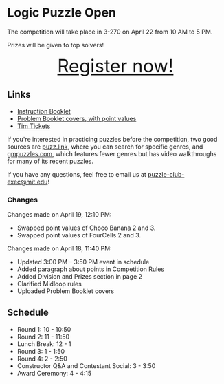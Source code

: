 # Logic Puzzle Open

The competition will take place in 3-270 on April 22 from 10 AM to 5 PM.

Prizes will be given to top solvers!

<div style="font-size: 3em; text-align: center;">
<a href="https://forms.gle/dxvCa7d85RZKKRKC7">Register now!</a>
</div>

## Links

- <a href="instructions.pdf">Instruction Booklet</a>
- <a href="points.pdf">Problem Booklet covers, with point values</a>
- <a href="https://tim-tickets.atlas-apps.mit.edu/9JMHHDeTnM9vdqCF8">Tim Tickets</a>

If you're interested in practicing puzzles before the competition, two good sources are [puzz.link](https://puzz.link/), where you can search for specific genres, and [gmpuzzles.com](https://www.gmpuzzles.com/blog/), which features fewer genres but has video walkthroughs for many of its recent puzzles.

If you have any questions, feel free to email us at puzzle-club-exec@mit.edu!

### Changes

Changes made on April 19, 12:10 PM:

- Swapped point values of Choco Banana 2 and 3.
- Swapped point values of FourCells 2 and 3.

Changes made on April 18, 11:40 PM:

- Updated 3:00 PM – 3:50 PM event in schedule
- Added paragraph about points in Competition Rules
- Added Division and Prizes section in page 2
- Clarified Midloop rules
- Uploaded Problem Booklet covers

## Schedule

- Round 1: 10 - 10:50
- Round 2: 11 - 11:50
- Lunch Break: 12 - 1
- Round 3: 1 - 1:50
- Round 4: 2 - 2:50
- Constructor Q&A and Contestant Social: 3 - 3:50
- Award Ceremony: 4 - 4:15
